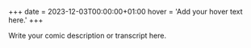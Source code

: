 +++
date = 2023-12-03T00:00:00+01:00
hover = 'Add your hover text here.'
+++

Write your comic description or transcript here.
